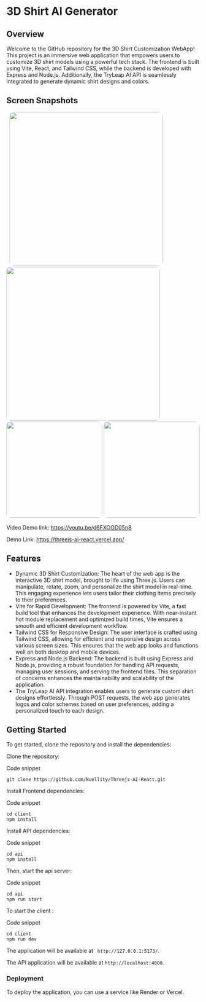 # 3D Shirt AI Generator

## Overview

Welcome to the GitHub repository for the 3D Shirt Customization WebApp! This project is an immersive web application that empowers users to customize 3D shirt models using a powerful tech stack. The frontend is built using Vite, React, and Tailwind CSS, while the backend is developed with Express and Node.js. Additionally, the TryLeap AI API is seamlessly integrated to generate dynamic shirt designs and colors.

## Screen Snapshots

<p float="left">
  <img src="https://imgur.com/oNNycfs.png" width=400  style="border-radius: 10px;" />
  <img src="https://imgur.com/s01FC1N.png" width=400 style="border-radius: 10px;"  />
 <img src="https://imgur.com/U22xYsh.png" width=250 style="border-radius: 10px;"  />
<img src="https://imgur.com/zWXvJTY.png" width=250 style="border-radius: 10px;"  />
</p>

Video Demo link: https://youtu.be/d6FXOOD05n8

Demo Link: https://threejs-ai-react.vercel.app/

## Features

- Dynamic 3D Shirt Customization: The heart of the web app is the interactive 3D shirt model, brought to life using Three.js. Users can manipulate, rotate, zoom, and personalize the shirt model in real-time. This engaging experience lets users tailor their clothing items precisely to their preferences.
- Vite for Rapid Development: The frontend is powered by Vite, a fast build tool that enhances the development experience. With near-instant hot module replacement and optimized build times, Vite ensures a smooth and efficient development workflow.
- Tailwind CSS for Responsive Design: The user interface is crafted using Tailwind CSS, allowing for efficient and responsive design across various screen sizes. This ensures that the web app looks and functions well on both desktop and mobile devices.
- Express and Node.js Backend: The backend is built using Express and Node.js, providing a robust foundation for handling API requests, managing user sessions, and serving the frontend files. This separation of concerns enhances the maintainability and scalability of the application.
- The TryLeap AI API integration enables users to generate custom shirt designs effortlessly. Through POST requests, the web app generates logos and color schemes based on user preferences, adding a personalized touch to each design.

## Getting Started

To get started, clone the repository and install the dependencies:

Clone the repository:

Code snippet

```
git clone https://github.com/Nuellity/Threejs-AI-React.git

```

Install Frontend dependencies:

Code snippet

```
cd client
npm install

```

Install API dependencies:

Code snippet

```
cd api
npm install

```

Then, start the api server:

Code snippet

```
cd api
npm run start

```

To start the client :

Code snippet

```
cd client
npm run dev

```

The application will be available at ` http://127.0.0.1:5173/`.

The API application will be available at `http://localhost:4000`.

### Deployment

To deploy the application, you can use a service like Render or Vercel.
